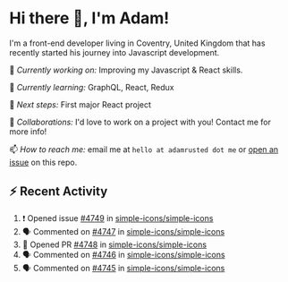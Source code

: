 # Hi there 👋, I'm Adam!

I'm a front-end developer living in Coventry, United Kingdom that has recently started his journey into Javascript development.

🔨 *Currently working on:* Improving my Javascript & React skills.

🌱 *Currently learning:* GraphQL, React, Redux

🎯 *Next steps:* First major React project

🤝 *Collaborations:* I'd love to work on a project with you! Contact me for more info!

📫 *How to reach me:* email me at `hello at adamrusted dot me` or [open an issue](https://github.com/adamrusted/adamrusted/issues/new) on this repo.

## :zap: Recent Activity
<!--START_SECTION:activity-->
1. ❗️ Opened issue [#4749](https://github.com/simple-icons/simple-icons/issues/4749) in [simple-icons/simple-icons](https://github.com/simple-icons/simple-icons)
2. 🗣 Commented on [#4747](https://github.com/simple-icons/simple-icons/issues/4747) in [simple-icons/simple-icons](https://github.com/simple-icons/simple-icons)
3. 💪 Opened PR [#4748](https://github.com/simple-icons/simple-icons/pull/4748) in [simple-icons/simple-icons](https://github.com/simple-icons/simple-icons)
4. 🗣 Commented on [#4746](https://github.com/simple-icons/simple-icons/issues/4746) in [simple-icons/simple-icons](https://github.com/simple-icons/simple-icons)
5. 🗣 Commented on [#4745](https://github.com/simple-icons/simple-icons/issues/4745) in [simple-icons/simple-icons](https://github.com/simple-icons/simple-icons)
<!--END_SECTION:activity-->
